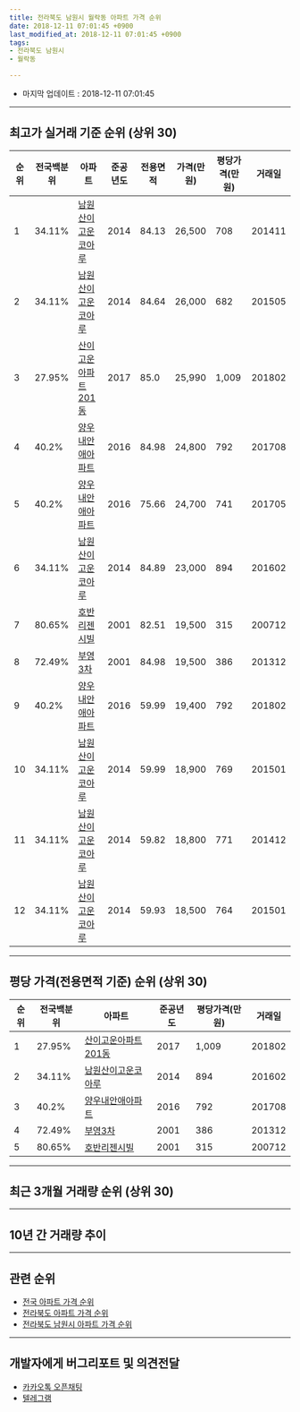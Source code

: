 ```yaml
---
title: 전라북도 남원시 월락동 아파트 가격 순위
date: 2018-12-11 07:01:45 +0900
last_modified_at: 2018-12-11 07:01:45 +0900
tags:
- 전라북도 남원시
- 월락동

---
```


* 마지막 업데이트 : 2018-12-11 07:01:45

---

## 최고가 실거래 기준 순위 (상위 30)


|순위|전국백분위|아파트|준공년도|전용면적|가격(만원)|평당가격(만원)|거래일|
|---|---|---|---|---|---|---|---|
|1|34.11%|[남원산이고운코아루](https://search.naver.com/search.naver?query=%EC%A0%84%EB%9D%BC%EB%B6%81%EB%8F%84+%EB%82%A8%EC%9B%90%EC%8B%9C+%EC%9B%94%EB%9D%BD%EB%8F%99+%EB%82%A8%EC%9B%90%EC%82%B0%EC%9D%B4%EA%B3%A0%EC%9A%B4%EC%BD%94%EC%95%84%EB%A3%A8)|2014|84.13|26,500|708|201411|
|2|34.11%|[남원산이고운코아루](https://search.naver.com/search.naver?query=%EC%A0%84%EB%9D%BC%EB%B6%81%EB%8F%84+%EB%82%A8%EC%9B%90%EC%8B%9C+%EC%9B%94%EB%9D%BD%EB%8F%99+%EB%82%A8%EC%9B%90%EC%82%B0%EC%9D%B4%EA%B3%A0%EC%9A%B4%EC%BD%94%EC%95%84%EB%A3%A8)|2014|84.64|26,000|682|201505|
|3|27.95%|[산이고운아파트201동](https://search.naver.com/search.naver?query=%EC%A0%84%EB%9D%BC%EB%B6%81%EB%8F%84+%EB%82%A8%EC%9B%90%EC%8B%9C+%EC%9B%94%EB%9D%BD%EB%8F%99+%EC%82%B0%EC%9D%B4%EA%B3%A0%EC%9A%B4%EC%95%84%ED%8C%8C%ED%8A%B8201%EB%8F%99)|2017|85.0|25,990|1,009|201802|
|4|40.2%|[양우내안애아파트](https://search.naver.com/search.naver?query=%EC%A0%84%EB%9D%BC%EB%B6%81%EB%8F%84+%EB%82%A8%EC%9B%90%EC%8B%9C+%EC%9B%94%EB%9D%BD%EB%8F%99+%EC%96%91%EC%9A%B0%EB%82%B4%EC%95%88%EC%95%A0%EC%95%84%ED%8C%8C%ED%8A%B8)|2016|84.98|24,800|792|201708|
|5|40.2%|[양우내안애아파트](https://search.naver.com/search.naver?query=%EC%A0%84%EB%9D%BC%EB%B6%81%EB%8F%84+%EB%82%A8%EC%9B%90%EC%8B%9C+%EC%9B%94%EB%9D%BD%EB%8F%99+%EC%96%91%EC%9A%B0%EB%82%B4%EC%95%88%EC%95%A0%EC%95%84%ED%8C%8C%ED%8A%B8)|2016|75.66|24,700|741|201705|
|6|34.11%|[남원산이고운코아루](https://search.naver.com/search.naver?query=%EC%A0%84%EB%9D%BC%EB%B6%81%EB%8F%84+%EB%82%A8%EC%9B%90%EC%8B%9C+%EC%9B%94%EB%9D%BD%EB%8F%99+%EB%82%A8%EC%9B%90%EC%82%B0%EC%9D%B4%EA%B3%A0%EC%9A%B4%EC%BD%94%EC%95%84%EB%A3%A8)|2014|84.89|23,000|894|201602|
|7|80.65%|[호반리젠시빌](https://search.naver.com/search.naver?query=%EC%A0%84%EB%9D%BC%EB%B6%81%EB%8F%84+%EB%82%A8%EC%9B%90%EC%8B%9C+%EC%9B%94%EB%9D%BD%EB%8F%99+%ED%98%B8%EB%B0%98%EB%A6%AC%EC%A0%A0%EC%8B%9C%EB%B9%8C)|2001|82.51|19,500|315|200712|
|8|72.49%|[부영3차](https://search.naver.com/search.naver?query=%EC%A0%84%EB%9D%BC%EB%B6%81%EB%8F%84+%EB%82%A8%EC%9B%90%EC%8B%9C+%EC%9B%94%EB%9D%BD%EB%8F%99+%EB%B6%80%EC%98%813%EC%B0%A8)|2001|84.98|19,500|386|201312|
|9|40.2%|[양우내안애아파트](https://search.naver.com/search.naver?query=%EC%A0%84%EB%9D%BC%EB%B6%81%EB%8F%84+%EB%82%A8%EC%9B%90%EC%8B%9C+%EC%9B%94%EB%9D%BD%EB%8F%99+%EC%96%91%EC%9A%B0%EB%82%B4%EC%95%88%EC%95%A0%EC%95%84%ED%8C%8C%ED%8A%B8)|2016|59.99|19,400|792|201802|
|10|34.11%|[남원산이고운코아루](https://search.naver.com/search.naver?query=%EC%A0%84%EB%9D%BC%EB%B6%81%EB%8F%84+%EB%82%A8%EC%9B%90%EC%8B%9C+%EC%9B%94%EB%9D%BD%EB%8F%99+%EB%82%A8%EC%9B%90%EC%82%B0%EC%9D%B4%EA%B3%A0%EC%9A%B4%EC%BD%94%EC%95%84%EB%A3%A8)|2014|59.99|18,900|769|201501|
|11|34.11%|[남원산이고운코아루](https://search.naver.com/search.naver?query=%EC%A0%84%EB%9D%BC%EB%B6%81%EB%8F%84+%EB%82%A8%EC%9B%90%EC%8B%9C+%EC%9B%94%EB%9D%BD%EB%8F%99+%EB%82%A8%EC%9B%90%EC%82%B0%EC%9D%B4%EA%B3%A0%EC%9A%B4%EC%BD%94%EC%95%84%EB%A3%A8)|2014|59.82|18,800|771|201412|
|12|34.11%|[남원산이고운코아루](https://search.naver.com/search.naver?query=%EC%A0%84%EB%9D%BC%EB%B6%81%EB%8F%84+%EB%82%A8%EC%9B%90%EC%8B%9C+%EC%9B%94%EB%9D%BD%EB%8F%99+%EB%82%A8%EC%9B%90%EC%82%B0%EC%9D%B4%EA%B3%A0%EC%9A%B4%EC%BD%94%EC%95%84%EB%A3%A8)|2014|59.93|18,500|764|201501|


---

## 평당 가격(전용면적 기준) 순위 (상위 30)


|순위|전국백분위|아파트|준공년도|평당가격(만원)|거래일|
|---|---|---|---|---|---|
|1|27.95%|[산이고운아파트201동](https://search.naver.com/search.naver?query=%EC%A0%84%EB%9D%BC%EB%B6%81%EB%8F%84+%EB%82%A8%EC%9B%90%EC%8B%9C+%EC%9B%94%EB%9D%BD%EB%8F%99+%EC%82%B0%EC%9D%B4%EA%B3%A0%EC%9A%B4%EC%95%84%ED%8C%8C%ED%8A%B8201%EB%8F%99)|2017|1,009|201802|
|2|34.11%|[남원산이고운코아루](https://search.naver.com/search.naver?query=%EC%A0%84%EB%9D%BC%EB%B6%81%EB%8F%84+%EB%82%A8%EC%9B%90%EC%8B%9C+%EC%9B%94%EB%9D%BD%EB%8F%99+%EB%82%A8%EC%9B%90%EC%82%B0%EC%9D%B4%EA%B3%A0%EC%9A%B4%EC%BD%94%EC%95%84%EB%A3%A8)|2014|894|201602|
|3|40.2%|[양우내안애아파트](https://search.naver.com/search.naver?query=%EC%A0%84%EB%9D%BC%EB%B6%81%EB%8F%84+%EB%82%A8%EC%9B%90%EC%8B%9C+%EC%9B%94%EB%9D%BD%EB%8F%99+%EC%96%91%EC%9A%B0%EB%82%B4%EC%95%88%EC%95%A0%EC%95%84%ED%8C%8C%ED%8A%B8)|2016|792|201708|
|4|72.49%|[부영3차](https://search.naver.com/search.naver?query=%EC%A0%84%EB%9D%BC%EB%B6%81%EB%8F%84+%EB%82%A8%EC%9B%90%EC%8B%9C+%EC%9B%94%EB%9D%BD%EB%8F%99+%EB%B6%80%EC%98%813%EC%B0%A8)|2001|386|201312|
|5|80.65%|[호반리젠시빌](https://search.naver.com/search.naver?query=%EC%A0%84%EB%9D%BC%EB%B6%81%EB%8F%84+%EB%82%A8%EC%9B%90%EC%8B%9C+%EC%9B%94%EB%9D%BD%EB%8F%99+%ED%98%B8%EB%B0%98%EB%A6%AC%EC%A0%A0%EC%8B%9C%EB%B9%8C)|2001|315|200712|


---

## 최근 3개월 거래량 순위 (상위 30)


<div style="width:100%;">
    <canvas id="deal_count_ranking" height="250"></canvas>
</div>


<script>
new Chart(document.getElementById("deal_count_ranking"), {
    type: 'horizontalBar',
    data: {
        labels: ['부영3차', '남원산이고운코아루', '호반리젠시빌', '양우내안애아파트'],
        datasets: [{
            label: '실거래 수',
            data: [12, 7, 5, 1],
            borderColor: "rgba(255, 0, 128, 1)",
            backgroundColor: "rgba(255, 0, 128, 0.5)",
            fill: false,
        }]
    },
    options: {
        responsive: true,
        title: {
            display: true,
            text: '최근 3개월 거래량 순위'
        },
        tooltips: {
            mode: 'index',
            intersect: false,
            callbacks: {
                title: function(tooltipItems, data) {
                    return "실거래 수:";
                },
                label: function(tooltipItem, data) {
                    return data.labels[tooltipItem.index] + ": " + tooltipItem.xLabel;
                }
            }
        },
        hover: {
            mode: 'nearest',
            intersect: true
        },
        scales: {
            xAxes: [{
                display: true,
                scaleLabel: {
                    display: true,
                    labelString: '실거래 수'
                },
                ticks: {
                    suggestedMin: 0,
                }
            }],
            yAxes: [{
                display: true,
                ticks: {
                    autoSkip: false,
                    callback: function(value, index, values) {
                        if (value.length > 15)
                            return value.substr(0, 13) + "...";
                        else
                            return value;
                    }
                },
                scaleLabel: {
                    display: false,
                }
            }]
        }
    }
});

</script>


---

## 10년 간 거래량 추이


<div style="width:100%;">
    <canvas id="deal_progress" height="250"></canvas>
</div>

<script>
new Chart(document.getElementById("deal_progress"), {
    type: 'line',
    data: {
        labels: ['200812','200901','200902','200903','200904','200905','200906','200907','200908','200909','200910','200911','200912','201001','201002','201003','201004','201005','201006','201007','201008','201009','201010','201011','201012','201101','201102','201103','201104','201105','201106','201107','201108','201109','201110','201111','201112','201201','201202','201203','201204','201205','201206','201207','201208','201209','201210','201211','201212','201301','201302','201303','201304','201305','201306','201307','201308','201309','201310','201311','201312','201401','201402','201403','201404','201405','201406','201407','201408','201409','201410','201411','201412','201501','201502','201503','201504','201505','201506','201507','201508','201509','201510','201511','201512','201601','201602','201603','201604','201605','201606','201607','201608','201609','201610','201611','201612','201701','201702','201703','201704','201705','201706','201707','201708','201709','201710','201711','201712','201801','201802','201803','201804','201805','201806','201807','201808','201809','201810','201811','201812'],
        datasets: [{
            label: '실거래 수',
            pointRadius: 1,
            data: [2, 0, 2, 2, 2, 3, 3, 3, 0, 2, 1, 0, 2, 3, 1, 3, 2, 1, 1, 0, 4, 1, 3, 3, 1, 6, 3, 4, 1, 5, 2, 1, 2, 3, 3, 2, 1, 2, 2, 1, 3, 1, 3, 1, 0, 3, 3, 0, 2, 2, 1, 0, 6, 1, 3, 1, 2, 0, 4, 4, 6, 3, 3, 1, 2, 1, 2, 5, 2, 1, 2, 4, 10, 12, 1, 6, 3, 3, 7, 5, 0, 5, 9, 2, 8, 6, 7, 8, 3, 8, 3, 5, 12, 5, 12, 10, 8, 11, 16, 8, 12, 9, 8, 11, 7, 10, 4, 12, 9, 5, 9, 10, 5, 4, 9, 8, 9, 10, 9, 11, 5],
            borderColor: "rgba(255, 201, 14, 1)",
            backgroundColor: "rgba(255, 201, 14, 0.5)",
            fill: true,
        }]
    },
    options: {
        responsive: true,
        title: {
            display: true,
            text: '10년간 거래량 추이'
        },
        tooltips: {
            mode: 'index',
            intersect: false,
        },
        hover: {
            mode: 'nearest',
            intersect: true
        },
        scales: {
            xAxes: [{
                display: true,
                scaleLabel: {
                    display: true,
                    labelString: '년/월'
                }
            }],
            yAxes: [{
                display: true,
                ticks: {
                    suggestedMin: 0,
                },
                scaleLabel: {
                    display: true,
                    labelString: '실거래 수'
                }
            }]
        }
    }
});

</script>


---

## 관련 순위

- [전국 아파트 가격 순위](https://inasie.github.io/apt-ranking/전국)
- [전라북도 아파트 가격 순위](https://inasie.github.io/apt-ranking/전라북도)
- [전라북도 남원시 아파트 가격 순위](https://inasie.github.io/apt-ranking/전라북도-남원시)


---

## 개발자에게 버그리포트 및 의견전달

- [카카오톡 오픈채팅](https://open.kakao.com/o/gLJUAP4)
- [텔레그램](https://t.me/inasie)

